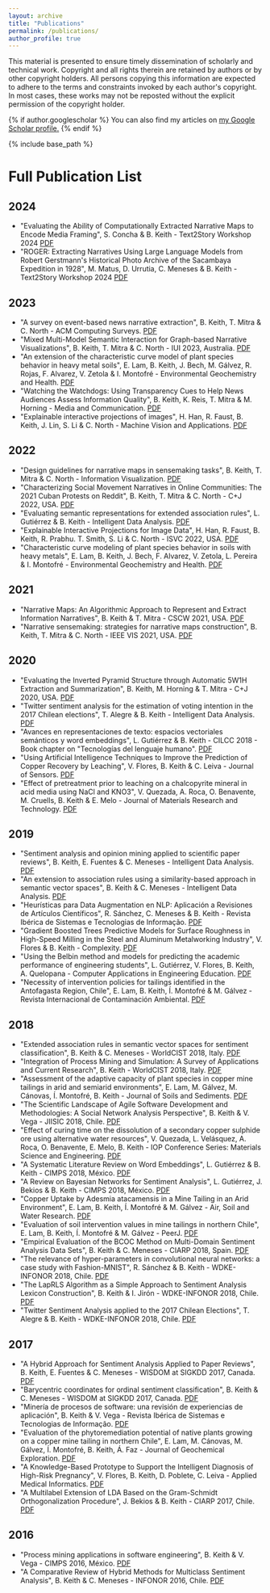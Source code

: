 ```yaml
---
layout: archive
title: "Publications"
permalink: /publications/
author_profile: true
---
```


This material is presented to ensure timely dissemination of scholarly and technical work. Copyright and all rights therein are retained by authors or by other copyright holders. All persons copying this information are expected to adhere to the terms and constraints invoked by each author's copyright. In most cases, these works may not be reposted without the explicit permission of the copyright holder. 

{% if author.googlescholar %}
  You can also find my articles on <u><a href="{{author.googlescholar}}">my Google Scholar profile</a>.</u>
{% endif %}

{% include base_path %}

# Full Publication List
## 2024
- "Evaluating the Ability of Computationally Extracted Narrative Maps to Encode Media Framing", S. Concha & B. Keith - Text2Story Workshop 2024 [PDF](http://briankeithn.github.io/files/2024_Framing.pdf)
- "ROGER: Extracting Narratives Using Large Language Models from Robert Gerstmann's Historical Photo Archive of the Sacambaya Expedition in 1928", M. Matus, D. Urrutia, C. Meneses & B. Keith - Text2Story Workshop 2024 [PDF](http://briankeithn.github.io/files/2024_ROGER.pdf)

## 2023
- "A survey on event-based news narrative extraction", B. Keith, T. Mitra & C. North - ACM Computing Surveys. [PDF](http://briankeithn.github.io/files/2023_CSUR.pdf)
- "Mixed Multi-Model Semantic Interaction for Graph-based Narrative Visualizations", B. Keith, T. Mitra & C. North - IUI 2023, Australia. [PDF](http://briankeithn.github.io/files/2023_IUI.pdf)
- "An extension of the characteristic curve model of plant species behavior in heavy metal soils", E. Lam, B. Keith, J. Bech, M. Gálvez, R. Rojas, F. Alvarez, V. Zetola & I. Montofré - Environmental Geochemistry and Health. [PDF](http://briankeithn.github.io/files/2023_Curves.pdf)
- "Watching the Watchdogs: Using Transparency Cues to Help News Audiences Assess Information Quality", B. Keith, K. Reis, T. Mitra & M. Horning - Media and Communication. [PDF](http://briankeithn.github.io/files/2023_MaC.pdf)
- "Explainable interactive projections of images", H. Han, R. Faust, B. Keith, J. Lin, S. Li & C. North - Machine Vision and Applications. [PDF](http://briankeithn.github.io/files/2023_MVA.pdf)

## 2022
- "Design guidelines for narrative maps in sensemaking tasks", B. Keith, T. Mitra & C. North - Information Visualization. [PDF](http://briankeithn.github.io/files/2022_InfoVis.pdf)
- "Characterizing Social Movement Narratives in Online Communities: The 2021 Cuban Protests on Reddit", B. Keith, T. Mitra & C. North - C+J 2022, USA. [PDF](http://briankeithn.github.io/files/2022_CJ.pdf)
- "Evaluating semantic representations for extended association rules", L. Gutiérrez & B. Keith - Intelligent Data Analysis.  [PDF](http://briankeithn.github.io/files/2022_AR_SVS.pdf)
- "Explainable Interactive Projections for Image Data", H. Han, R. Faust, B. Keith, R. Prabhu. T. Smith, S. Li & C. North - ISVC 2022, USA. [PDF](http://briankeithn.github.io/files/2022_ISVC.pdf) 
- "Characteristic curve modeling of plant species behavior in soils with heavy metals", E. Lam, B. Keith, J. Bech, F. Alvarez, V. Zetola, L. Pereira & I. Montofré - Environmental Geochemistry and Health. [PDF](http://briankeithn.github.io/files/2022_Curves.pdf)

## 2021
- "Narrative Maps: An Algorithmic Approach to Represent and Extract Information Narratives", B. Keith & T. Mitra - CSCW 2021, USA. [PDF](http://briankeithn.github.io/files/2021_CSCW.pdf)
- "Narrative sensemaking: strategies for narrative maps construction", B. Keith, T. Mitra & C. North - IEEE VIS 2021, USA. [PDF](http://briankeithn.github.io/files/2021_VIS.pdf)

## 2020
- "Evaluating the Inverted Pyramid Structure through Automatic 5W1H Extraction and Summarization", B. Keith, M. Horning & T. Mitra - C+J 2020, USA. [PDF](http://briankeithn.github.io/files/2020_CJ.pdf)
- "Twitter sentiment analysis for the estimation of voting intention in the 2017 Chilean elections", T. Alegre & B. Keith - Intelligent Data Analysis. [PDF](http://briankeithn.github.io/files/2020_IDA_TAS_Final.pdf)
- "Avances en representaciones de texto: espacios vectoriales semánticos y word embeddings", L. Gutiérrez & B. Keith - CILCC 2018 - Book chapter on "Tecnologías del lenguaje humano". [PDF](http://briankeithn.github.io/files/2020_TLH.pdf)
- "Using Artificial Intelligence Techniques to Improve the Prediction of Copper Recovery by Leaching", V. Flores, B. Keith & C. Leiva - Journal of Sensors. [PDF](http://briankeithn.github.io/files/2020_Sensors.pdf)
- "Effect of pretreatment prior to leaching on a chalcopyrite mineral in acid media using NaCl and KNO3", V. Quezada, A. Roca, O. Benavente, M. Cruells, B. Keith & E. Melo - Journal of Materials Research and Technology. [PDF](http://briankeithn.github.io/files/2020_Materials.pdf)

## 2019
- "Sentiment analysis and opinion mining applied to scientific paper reviews", B. Keith, E. Fuentes & C. Meneses - Intelligent Data Analysis. [PDF](http://briankeithn.github.io/files/2019_IDA_Reviews.pdf)
- "An extension to association rules using a similarity-based approach in semantic vector spaces", B. Keith & C. Meneses - Intelligent Data Analysis. [PDF](http://briankeithn.github.io/files/2019_IDA_AR_SVS.pdf)
- "Heurísticas para Data Augmentation en NLP: Aplicación a Revisiones de Artículos Científicos", R. Sánchez, C. Meneses & B. Keith - Revista Ibérica de Sistemas e Tecnologias de Informação. [PDF](http://briankeithn.github.io/files/2019_RISTI.pdf)
- "Gradient Boosted Trees Predictive Models for Surface Roughness in High-Speed Milling in the Steel and Aluminum Metalworking Industry", V. Flores & B. Keith - Complexity. [PDF](http://briankeithn.github.io/files/2019_Complexity.pdf)
- "Using the Belbin method and models for predicting the academic performance of engineering students", L. Gutiérrez, V. Flores, B. Keith, A. Quelopana - Computer Applications in Engineering Education. [PDF](http://briankeithn.github.io/files/2019_CAE.pdf)
- "Necessity of intervention policies for tailings identified in the Antofagasta Region, Chile", E. Lam, B. Keith, Í. Montofré & M. Gálvez - Revista Internacional de Contaminación Ambiental. [PDF](http://briankeithn.github.io/files/2019_RICA.pdf)

## 2018
- "Extended association rules in semantic vector spaces for sentiment classification", B. Keith & C. Meneses - WorldCIST 2018, Italy. [PDF](http://briankeithn.github.io/files/2018_AR_SVS.pdf)
- "Integration of Process Mining and Simulation: A Survey of Applications and Current Research", B. Keith - WorldCIST 2018, Italy. [PDF](http://briankeithn.github.io/files/2018_WorldCIST_ProM.pdf)
- "Assessment of the adaptive capacity of plant species in copper mine tailings in arid and semiarid environments", E. Lam, M. Gálvez, M. Cánovas, Í. Montofré, B. Keith - Journal of Soils and Sediments. [PDF](http://briankeithn.github.io/files/2018_Soils.pdf)
- "The Scientific Landscape of Agile Software Development and Methodologies: A Social Network Analysis Perspective", B. Keith & V. Vega - JIISIC 2018, Chile. [PDF](http://briankeithn.github.io/files/2018_JIISIC.pdf)
- "Effect of curing time on the dissolution of a secondary copper sulphide ore using alternative water resources", V. Quezada, L. Velásquez, A. Roca, O. Benavente, E. Melo, B. Keith - IOP Conference Series: Materials Science and Engineering. [PDF](http://briankeithn.github.io/files/2018_IOP.pdf)
- "A Systematic Literature Review on Word Embeddings", L. Gutiérrez & B. Keith - CIMPS 2018, México. [PDF](http://briankeithn.github.io/files/2018_CIMPS_Embeddings.pdf)
- "A Review on Bayesian Networks for Sentiment Analysis", L. Gutiérrez, J. Bekios & B. Keith - CIMPS 2018, México. [PDF](http://briankeithn.github.io/files/2018_CIMPS_Bayes.pdf)
- "Copper Uptake by Adesmia atacamensis in a Mine Tailing in an Arid Environment", E. Lam, B. Keith, Í. Montofré & M. Gálvez - Air, Soil and Water Research. [PDF](http://briankeithn.github.io/files/2018_ASW.pdf)
- "Evaluation of soil intervention values in mine tailings in northern Chile", E. Lam, B. Keith, Í. Montofré & M. Gálvez - PeerJ. [PDF](http://briankeithn.github.io/files/2018_PeerJ.pdf)
- "Empirical Evaluation of the BCOC Method on Multi-Domain Sentiment Analysis Data Sets", B. Keith & C. Meneses - CIARP 2018, Spain. [PDF](http://briankeithn.github.io/files/2018_CIARP.pdf)
- "The relevance of hyper-parameters in convolutional neural networks: a case study with Fashion-MNIST", R. Sánchez & B. Keith - WDKE-INFONOR 2018, Chile. [PDF](http://briankeithn.github.io/files/2018_WDKE_MNIST.pdf)
- "The LapRLS Algorithm as a Simple Approach to Sentiment Analysis Lexicon Construction", B. Keith & I. Jirón - WDKE-INFONOR 2018, Chile. [PDF](http://briankeithn.github.io/files/2018_WDKE_LapRLS.pdf)
- "Twitter Sentiment Analysis applied to the 2017 Chilean Elections", T. Alegre & B. Keith - WDKE-INFONOR 2018, Chile. [PDF](http://briankeithn.github.io/files/2018_WDKE_Elections.pdf)

## 2017
- "A Hybrid Approach for Sentiment Analysis Applied to Paper Reviews", B. Keith, E. Fuentes & C. Meneses - WISDOM at SIGKDD 2017, Canada. [PDF](http://briankeithn.github.io/files/2017_WISDOM_Reviews.pdf)
- "Barycentric coordinates for ordinal sentiment classification", B. Keith & C. Meneses - WISDOM at SIGKDD 2017, Canada. [PDF](http://briankeithn.github.io/files/2017_WISDOM_BCOC.pdf)
- "Minería de procesos de software: una revisión de experiencias de aplicación", B. Keith & V. Vega - Revista Ibérica de Sistemas e Tecnologias de Informação. [PDF](http://briankeithn.github.io/files/2017_RISTI.pdf)
- "Evaluation of the phytoremediation potential of native plants growing on a copper mine tailing in northern Chile", E. Lam, M. Cánovas, M. Gálvez, Í. Montofré, B. Keith, Á. Faz - Journal of Geochemical Exploration. [PDF](http://briankeithn.github.io/files/2017_Geochemical.pdf)
- "A Knowledge-Based Prototype to Support the Intelligent Diagnosis of High-Risk Pregnancy", V. Flores, B. Keith, D. Poblete, C. Leiva - Applied Medical Informatics. [PDF](http://briankeithn.github.io/files/2017_Medical.pdf)
- "A Multilabel Extension of LDA Based on the Gram-Schmidt Orthogonalization Procedure", J. Bekios & B. Keith - CIARP 2017, Chile. [PDF](http://briankeithn.github.io/files/2017_CIARP.pdf)

## 2016
- "Process mining applications in software engineering", B. Keith & V. Vega - CIMPS 2016, México. [PDF](http://briankeithn.github.io/files/2016_CIMPS.pdf)
- "A Comparative Review of Hybrid Methods for Multiclass Sentiment Analysis", B. Keith & C. Meneses - INFONOR 2016, Chile. [PDF](http://briankeithn.github.io/files/2016_INFONOR.pdf)
